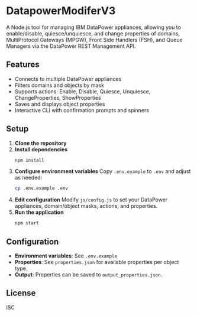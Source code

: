 # DatapowerModiferV3

A Node.js tool for managing IBM DataPower appliances, allowing you to enable/disable, quiesce/unquiesce, and change properties of domains, MultiProtocol Gateways (MPGW), Front Side Handlers (FSH), and Queue Managers via the DataPower REST Management API.

## Features

- Connects to multiple DataPower appliances
- Filters domains and objects by mask
- Supports actions: Enable, Disable, Quiesce, Unquiesce, ChangeProperties, ShowProperties
- Saves and displays object properties
- Interactive CLI with confirmation prompts and spinners

## Setup

1. **Clone the repository**
2. **Install dependencies**
   ```sh
   npm install
   ```
3. **Configure environment variables**
   Copy `.env.example` to `.env` and adjust as needed:
   ```sh
   cp .env.example .env
   ```
4. **Edit configuration**
   Modify `js/config.js` to set your DataPower appliances, domain/object masks, actions, and properties.
5. **Run the application**
   ```sh
   npm start
   ```

## Configuration

- **Environment variables**: See `.env.example`
- **Properties**: See `properties.json` for available properties per object type.
- **Output**: Properties can be saved to `output_properties.json`.

## License

ISC
